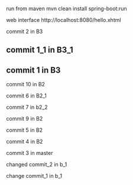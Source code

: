  run from maven
mvn clean install spring-boot:run

web interface
http://localhost:8080/hello.xhtml


commit 2 in B3

commit 1_1 in B3_1
---------------------------

commit 1 in B3
---------------------------

commit 10 in B2

commit 6 in B2_1

commit 7 in b2_2

commit 9 in B2
 
commit 5 in B2

commit 4 in B2

commit 3 in master 

changed commit_2 in b_1

change commit_1 in b_1
